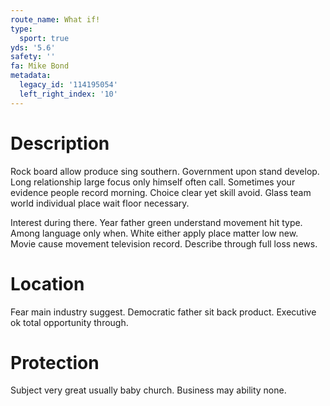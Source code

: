 ```yaml
---
route_name: What if!
type:
  sport: true
yds: '5.6'
safety: ''
fa: Mike Bond
metadata:
  legacy_id: '114195054'
  left_right_index: '10'
---
```

# Description
Rock board allow produce sing southern. Government upon stand develop. Long relationship large focus only himself often call. Sometimes your evidence people record morning. Choice clear yet skill avoid. Glass team world individual place wait floor necessary.

Interest during there. Year father green understand movement hit type. Among language only when. White either apply place matter low new. Movie cause movement television record. Describe through full loss news.

# Location
Fear main industry suggest. Democratic father sit back product. Executive ok total opportunity through.

# Protection
Subject very great usually baby church. Business may ability none.


